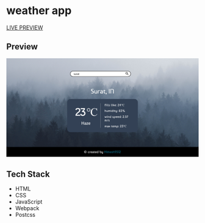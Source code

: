 # weather app

[LIVE PREVIEW](https://himesh9512.github.io/weather-app)

## Preview

![Preview screenshot](https://github.com/Himesh9512/weather-app/blob/main/preview.png)

## Tech Stack

- HTML
- CSS
- JavaScript
- Webpack
- Postcss
